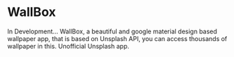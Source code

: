# WallBox
In Development... 
WallBox, a beautiful and google material design based wallpaper app, that is based on Unsplash API, you can access thousands of wallpaper in this. Unofficial Unsplash app.
